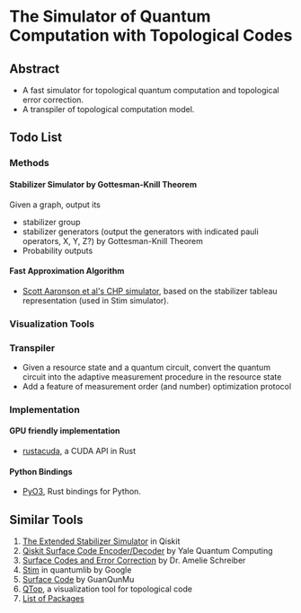# The Simulator of Quantum Computation with Topological Codes

## Abstract

- A fast simulator for topological quantum computation and topological error correction.
- A transpiler of topological computation model.

## Todo List

### Methods

#### Stabilizer Simulator by Gottesman-Knill Theorem
Given a graph, output its 
- stabilizer group
- stabilizer generators (output the generators with indicated pauli operators, X, Y, Z?)
by Gottesman-Knill Theorem
- Probability outputs

#### Fast Approximation Algorithm
- [Scott Aaronson et al's CHP simulator](https://arxiv.org/abs/quant-ph/0406196), based on the stabilizer tableau representation (used in Stim simulator).

### Visualization Tools

### Transpiler
- Given a resource state and a quantum circuit, convert the quantum circuit into the adaptive measurement procedure in the resource state
- Add a feature of measurement order (and number) optimization protocol 

### Implementation

#### GPU friendly implementation

- [rustacuda](https://lib.rs/crates/rustacuda), a CUDA API in Rust

#### Python Bindings

- [PyO3](https://crates.io/crates/pyo3), Rust bindings for Python.

## Similar Tools

1. [The Extended Stabilizer Simulator](https://qiskit.org/documentation/tutorials/simulators/6_extended_stabilizer_tutorial.html) in Qiskit
2. [Qiskit Surface Code Encoder/Decoder](https://github.com/yaleqc/qiskit_surface_codes) by Yale Quantum Computing
3. [Surface Codes and Error Correction](https://github.com/The-Singularity-Research/QISKit-Surface-Codes) by Dr. Amelie Schreiber
4. [Stim](https://github.com/quantumlib/stim) in quantumlib by Google
5. [Surface Code](https://github.com/GuanQunMu/Surface-Code) by GuanQunMu
6. [QTop](https://github.com/jacobmarks/QTop), a visualization tool for topological code
7. [List of Packages](https://github.com/topics/topological-quantum-computation)


